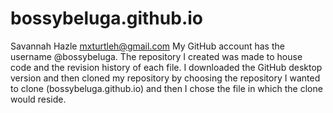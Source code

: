 # bossybeluga.github.io
Savannah Hazle 
mxturtleh@gmail.com
My GitHub account has the username @bossybeluga. 
The repository I created was made to house code and the revision history of each file. 
I downloaded the GitHub desktop version and then cloned my repository by choosing the repository I wanted to clone (bossybeluga.github.io) and then I chose the file in which the clone would reside. 
